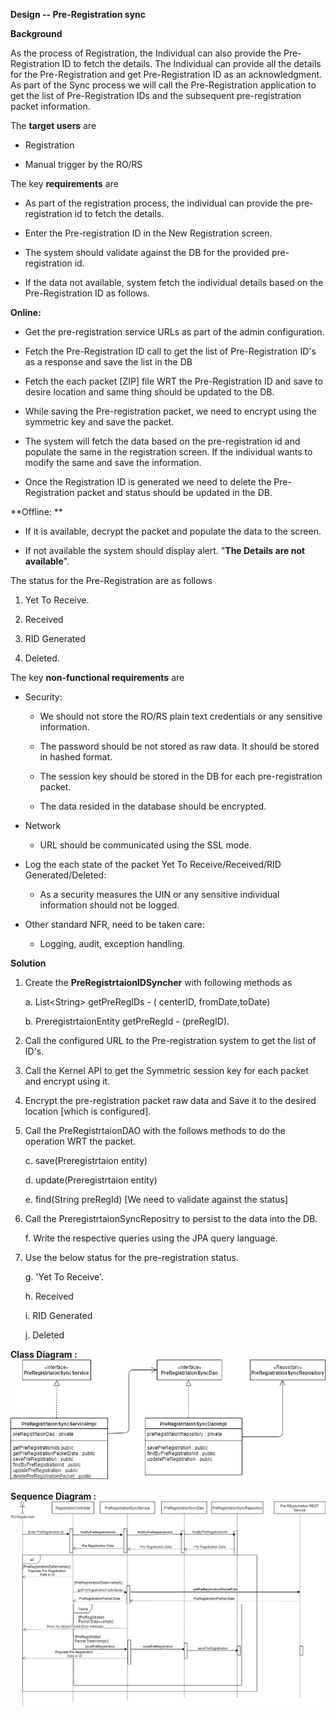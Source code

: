 **Design -- Pre-Registration sync**

**Background**

As the process of Registration, the Individual can also provide the
Pre-Registration ID to fetch the details. The Individual can provide all
the details for the Pre-Registration and get Pre-Registration ID as an
acknowledgment. As part of the Sync process we will call the
Pre-Registration application to get the list of Pre-Registration IDs and
the subsequent pre-registration packet information.

The **target users** are

-   Registration

-   Manual trigger by the RO/RS

The key **requirements** are

-   As part of the registration process, the individual can provide the
    pre-registration id to fetch the details.

-   Enter the Pre-registration ID in the New Registration screen.

-   The system should validate against the DB for the provided
    pre-registration id.

-   If the data not available, system fetch the individual details based
    on the Pre-Registration ID as follows.

**Online:**

-   Get the pre-registration service URLs as part of the admin
    configuration.

-   Fetch the Pre-Registration ID call to get the list of
    Pre-Registration ID's as a response and save the list in the DB

-   Fetch the each packet \[ZIP\] file WRT the Pre-Registration ID and
    save to desire location and same thing should be updated to the DB.

-   While saving the Pre-registration packet, we need to encrypt using
    the symmetric key and save the packet.

-   The system will fetch the data based on the pre-registration id and
    populate the same in the registration screen. If the individual
    wants to modify the same and save the information.

-   Once the Registration ID is generated we need to delete the
    Pre-Registration packet and status should be updated in the DB.

**Offline: **

-   If it is available, decrypt the packet and populate the data to the
    screen.

<!-- -->

-   If not available the system should display alert. "**The Details are
    not available**".

The status for the Pre-Registration are as follows

1.  Yet To Receive.

2.  Received

3.  RID Generated

4.  Deleted.

The key **non-functional requirements** are

-   Security:

    -   We should not store the RO/RS plain text credentials or any
        sensitive information.

    -   The password should be not stored as raw data. It should be
        stored in hashed format.

    -   The session key should be stored in the DB for each
        pre-registration packet.

    -   The data resided in the database should be encrypted.

-   Network

    -   URL should be communicated using the SSL mode.

-   Log the each state of the packet Yet To Receive/Received/RID
    Generated/Deleted:

    -   As a security measures the UIN or any sensitive individual
        information should not be logged.

-   Other standard NFR, need to be taken care:

    -   Logging, audit, exception handling.

**Solution**

1.  Create the **PreRegistrtaionIDSyncher** with following methods as

    a.  List\<String\> getPreRegIDs - ( centerID, fromDate,toDate)

    b.  PreregistrtaionEntity getPreRegId - (preRegID).

2.  Call the configured URL to the Pre-registration system to get the
    list of ID's.

3.  Call the Kernel API to get the Symmetric session key for each packet
    and encrypt using it.

4.  Encrypt the pre-registration packet raw data and Save it to the
    desired location \[which is configured\].

5.  Call the PreRegistrtaionDAO with the follows methods to do the
    operation WRT the packet.

    c.  save(Preregistrtaion entity)

    d.  update(Preregistrtaion entity)

    e.  find(String preRegId) \[We need to validate against the status\]

6.  Call the PreregistrtaionSyncRepositry to persist to the data into
    the DB.

    f.  Write the respective queries using the JPA query language.

7.  Use the below status for the pre-registration status.

    g.  'Yet To Receive'.

    h.  Received

    i.  RID Generated

    j.  Deleted

**Class Diagram :**
![Pre-Registrtaion Sync Class Diagram](_images/PreRegistrationSyncClassDgm.png)

**Sequence Diagram :**
![Pre-Registrtaion Sync Seq Diagram](_images/PreRegistrationSeqDgm.png)
